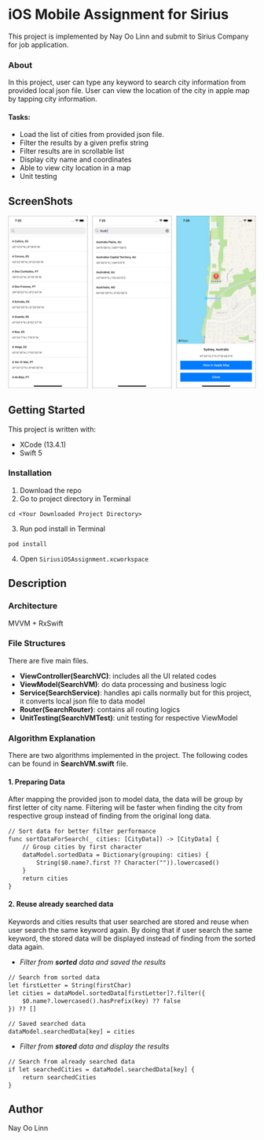 # iOS Mobile Assignment for Sirius

This project is implemented by Nay Oo Linn and submit to Sirius Company for job application.

### About
In this project, user can type any keyword to search city information from provided local json file. User can view the location of the city in apple map by tapping city information.

#### Tasks:
* Load the list of cities from provided json file.
* Filter the results by a given prefix string
* Filter results are in scrollable list
* Display city name and coordinates
* Able to view city location in a map
* Unit testing

## ScreenShots
![](/Screenshots/1.png)

## Getting Started

This project is written with:
* XCode (13.4.1)
* Swift 5

### Installation
1. Download the repo
2. Go to project directory in Terminal
```
cd <Your Downloaded Project Directory>
```
3. Run pod install in Terminal
```
pod install
```
4. Open `SiriusiOSAssignment.xcworkspace`

## Description
### Architecture
MVVM + RxSwift

### File Structures
There are five main files.
* **ViewController(SearchVC)**: includes all the UI related codes
* **ViewModel(SearchVM)**: do data processing and business logic
* **Service(SearchService)**: handles api calls normally but for this project, it converts local json file to data model
* **Router(SearchRouter)**: contains all routing logics
* **UnitTesting(SearchVMTest)**: unit testing for respective ViewModel

### Algorithm Explanation
There are two algorithms implemented in the project. The following codes can be found in **SearchVM.swift** file.
#### 1. Preparing Data
After mapping the provided json to model data, the data will be group by first letter of city name. Filtering will be faster when finding the city from respective group instead of finding from the original long data.
```
// Sort data for better filter performance
func sortDataForSearch(_ cities: [CityData]) -> [CityData] {
    // Group cities by first character
    dataModel.sortedData = Dictionary(grouping: cities) {
        String($0.name?.first ?? Character("")).lowercased()
    }
    return cities
}
```

#### 2. Reuse already searched data
Keywords and cities results that user searched are stored and reuse when user search the same keyword again. By doing that if user search the same keyword, the stored data will be displayed instead of finding from the sorted data again.

* _Filter from **sorted** data and saved the results_
```
// Search from sorted data
let firstLetter = String(firstChar)
let cities = dataModel.sortedData[firstLetter]?.filter({
    $0.name?.lowercased().hasPrefix(key) ?? false
}) ?? []
```
```
// Saved searched data
dataModel.searchedData[key] = cities
```

* _Filter from **stored** data and display the results_
```
// Search from already searched data
if let searchedCities = dataModel.searchedData[key] {
    return searchedCities
}
```

## Author
Nay Oo Linn
